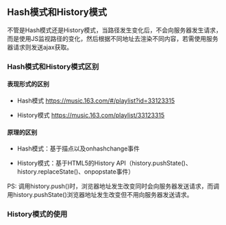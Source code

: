 ## Hash模式和History模式

不管是Hash模式还是History模式，当路径发生变化后，不会向服务器发生请求，而是使用JS监视路径的变化，然后根据不同地址去渲染不同内容，若需使用服务器请求则发送ajax获取。

### Hash模式和History模式区别

#### 表现形式的区别

- Hash模式
https://music.163.com/#/playlist?id=33123315

- History模式
https://music.163.com/playlist/33123315

#### 原理的区别

- Hash模式：基于描点以及onhashchange事件

- History模式：基于HTML5的History API（history.pushState()、history.replaceState()、onpopstate事件）

PS: 调用history.push()时，浏览器地址发生改变同时会向服务器发送请求，而调用history.pushState()浏览器地址发生改变但不用向服务器发送请求。

### History模式的使用


